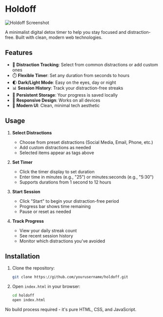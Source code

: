# Holdoff

![Holdoff Screenshot](./screenshots/holdoff.gif)

A minimalist digital detox timer to help you stay focused and distraction-free. Built with clean, modern web technologies.

## Features

- 🎯 **Distraction Tracking**: Select from common distractions or add custom ones
- ⏱️ **Flexible Timer**: Set any duration from seconds to hours
- 🌓 **Dark/Light Mode**: Easy on the eyes, day or night
- 📊 **Session History**: Track your distraction-free streaks
- 💾 **Persistent Storage**: Your progress is saved locally
- 📱 **Responsive Design**: Works on all devices
- 🎨 **Modern UI**: Clean, minimal tech aesthetic

## Usage

1. **Select Distractions**
   - Choose from preset distractions (Social Media, Email, Phone, etc.)
   - Add custom distractions as needed
   - Selected items appear as tags above

2. **Set Timer**
   - Click the timer display to set duration
   - Enter time in minutes (e.g., "25") or minutes:seconds (e.g., "5:30")
   - Supports durations from 1 second to 12 hours

3. **Start Session**
   - Click "Start" to begin your distraction-free period
   - Progress bar shows time remaining
   - Pause or reset as needed

4. **Track Progress**
   - View your daily streak count
   - See recent session history
   - Monitor which distractions you've avoided

## Installation

1. Clone the repository:
   ```bash
   git clone https://github.com/yourusername/holdoff.git
   ```

2. Open `index.html` in your browser:
   ```bash
   cd holdoff
   open index.html
   ```

No build process required - it's pure HTML, CSS, and JavaScript.

